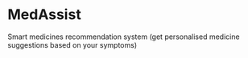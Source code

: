# MedAssist
Smart medicines recommendation system (get personalised medicine suggestions based on your symptoms)
